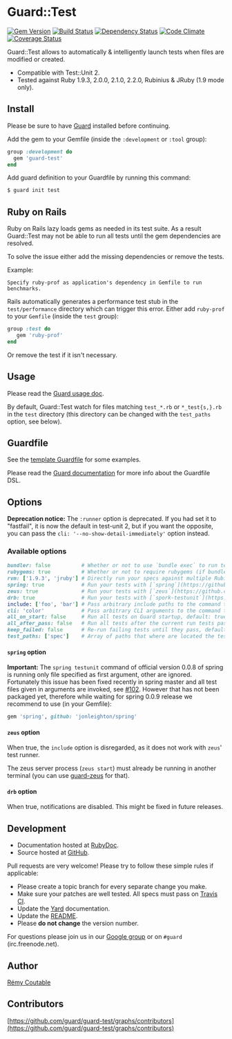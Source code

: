 # Guard::Test

[![Gem Version](https://badge.fury.io/rb/guard-test.png)](http://badge.fury.io/rb/guard-test) [![Build Status](https://travis-ci.org/guard/guard-test.png?branch=master)](https://travis-ci.org/guard/guard-test) [![Dependency Status](https://gemnasium.com/guard/guard-test.png)](https://gemnasium.com/guard/guard-test) [![Code Climate](https://codeclimate.com/github/guard/guard-test.png)](https://codeclimate.com/github/guard/guard-test) [![Coverage Status](https://img.shields.io/coveralls/guard/guard-test.svg)](https://coveralls.io/r/guard/guard-test?branch=master)

Guard::Test allows to automatically & intelligently launch tests when files are modified or created.

* Compatible with Test::Unit 2.
* Tested against Ruby 1.9.3, 2.0.0, 2.1.0, 2.2.0, Rubinius & JRuby (1.9 mode only).

## Install

Please be sure to have [Guard](https://github.com/guard/guard) installed before continuing.

Add the gem to your Gemfile (inside the `:development` or `:tool` group):

``` ruby
group :development do
  gem 'guard-test'
end
```

Add guard definition to your Guardfile by running this command:

``` bash
$ guard init test
```

## Ruby on Rails

Ruby on Rails lazy loads gems as needed in its test suite.
As a result Guard::Test may not be able to run all tests until the gem dependencies are resolved.

To solve the issue either add the missing dependencies or remove the tests.

Example:

```
Specify ruby-prof as application's dependency in Gemfile to run benchmarks.
```

Rails automatically generates a performance test stub in the `test/performance` directory which can trigger this error.
Either add `ruby-prof` to your `Gemfile` (inside the `test` group):

``` ruby
group :test do
   gem 'ruby-prof'
end
```

Or remove the test if it isn't necessary.

## Usage

Please read the [Guard usage doc](https://github.com/guard/guard#readme).

By default, Guard::Test watch for files matching `test_*.rb` or `*_test{s,}.rb` in the `test` directory (this directory can be changed with the `test_paths` option, see below).

## Guardfile

See the [template Guardfile](https://github.com/guard/guard-test/blob/master/lib/guard/test/templates/Guardfile) for some examples.

Please read the [Guard documentation](https://github.com/guard/guard#readme) for more info about the Guardfile DSL.

## Options

**Deprecation notice:** The `:runner` option is deprecated. If you had set it to "fastfail", it is now the default in test-unit 2, but if you want the opposite, you can pass the `cli: '--no-show-detail-immediately'` option instead.

### Available options

``` ruby
bundler: false          # Whether or not to use `bundle exec` to run tests, default: true (if a you have a Gemfile in the current directory)
rubygems: true          # Whether or not to require rubygems (if bundler isn't used) when running the tests, default: false
rvm: ['1.9.3', 'jruby'] # Directly run your specs against multiple Rubies, default: nil
spring: true            # Run your tests with [`spring`](https://github.com/jonleighton/spring), default: false
zeus: true              # Run your tests with [`zeus`](https://github.com/burke/zeus), default: false
drb: true               # Run your tests with [`spork-testunit`](https://github.com/timcharper/spork-testunit), default: false
include: ['foo', 'bar'] # Pass arbitrary include paths to the command that runs the tests, default: ['test']
cli: 'color'            # Pass arbitrary CLI arguments to the command that runs the tests, default: nil
all_on_start: false     # Run all tests on Guard startup, default: true.
all_after_pass: false   # Run all tests after the current run tests pass, default: true
keep_failed: false      # Re-run failing tests until they pass, default: true
test_paths: ['spec']    # Array of paths that where are located the test files, default: ['test']
```

#### `spring` option

**Important:** The `spring testunit` command of official version 0.0.8 of spring is running only file specified as first argument, other are ignored. Fortunately this issue has been fixed recently in spring master and all test files given in arguments are invoked, see [#102](https://github.com/jonleighton/spring/pull/102). However that has not been packaged yet, therefore while waiting for spring 0.0.9 release we recommend to use (in your Gemfile):

```ruby
gem 'spring', github: 'jonleighton/spring'
```

#### `zeus` option

When true, the `include` option is disregarded, as it does not work with `zeus`' test runner.

The zeus server process (`zeus start`) must already be running in another terminal (you can use [guard-zeus](http://rubygems.org/gems/guard-zeus) for that).

#### `drb` option

When true, notifications are disabled. This might be fixed in future releases.

## Development

* Documentation hosted at [RubyDoc](http://rubydoc.info/gems/guard-test/frames).
* Source hosted at [GitHub](https://github.com/guard/guard-test).

Pull requests are very welcome! Please try to follow these simple rules if applicable:

* Please create a topic branch for every separate change you make.
* Make sure your patches are well tested. All specs must pass on [Travis CI](https://travis-ci.org/guard/guard-test).
* Update the [Yard](http://yardoc.org/) documentation.
* Update the [README](https://github.com/guard/guard-test/blob/master/README.md).
* Please **do not change** the version number.

For questions please join us in our [Google group](http://groups.google.com/group/guard-dev) or on
`#guard` (irc.freenode.net).

## Author

[Rémy Coutable](https://github.com/rymai)

## Contributors

[https://github.com/guard/guard-test/graphs/contributors](https://github.com/guard/guard-test/graphs/contributors)
